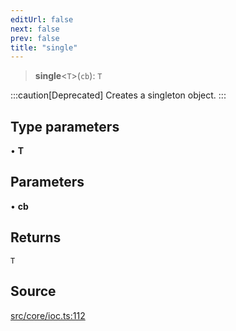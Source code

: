```yaml
---
editUrl: false
next: false
prev: false
title: "single"
---
```


> **single**\<`T`\>(`cb`): `T`

:::caution[Deprecated]
Creates a singleton object.
:::

## Type parameters

• **T**

## Parameters

• **cb**

## Returns

`T`

## Source

[src/core/ioc.ts:112](https://github.com/sern-handler/handler/blob/70c6236802295980123056f2e84579aa6f6e5dbd/src/core/ioc.ts#L112)
